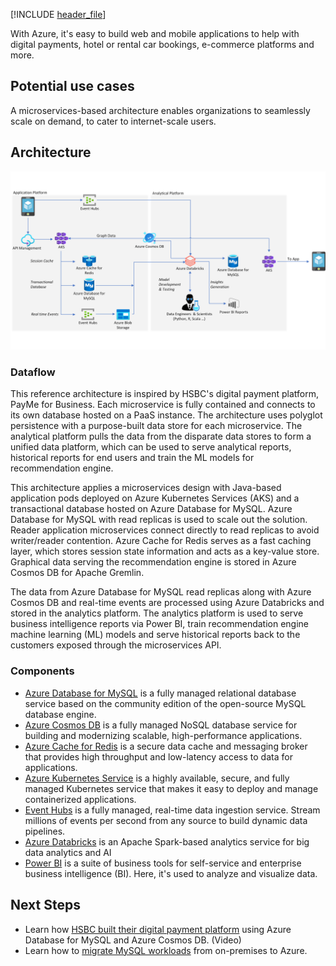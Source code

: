 [!INCLUDE [header_file](../../../includes/sol-idea-header.md)]

With Azure, it's easy to build web and mobile applications to help with digital payments, hotel or rental car bookings, e-commerce platforms and more.

## Potential use cases

A microservices-based architecture enables organizations to seamlessly scale on demand, to cater to internet-scale users.

## Architecture

![Architecture diagram shows microservice design where each service is contained and connects to its own database.](../media/webapps.png)

### Dataflow

This reference architecture is inspired by HSBC's digital payment platform, PayMe for Business. Each microservice is fully contained and connects to its own database hosted on a PaaS instance. The architecture uses polyglot persistence with a purpose-built data store for each microservice. The analytical platform pulls the data from the disparate data stores to form a unified data platform, which can be used to serve analytical reports, historical reports for end users and train the ML models for recommendation engine.

This architecture applies a microservices design with Java-based application pods deployed on Azure Kubernetes Services (AKS) and a transactional database hosted on Azure Database for MySQL. Azure Database for MySQL with read replicas is used to scale out the solution. Reader application microservices connect directly to read replicas to avoid writer/reader contention. Azure Cache for Redis serves as a fast caching layer, which stores session state information and acts as a key-value store. Graphical data serving the recommendation engine is stored in Azure Cosmos DB for Apache Gremlin.

The data from Azure Database for MySQL read replicas along with Azure Cosmos DB and real-time events are processed using Azure Databricks and stored in the analytics platform. The analytics platform is used to serve business intelligence reports via Power BI, train recommendation engine machine learning (ML) models and serve historical reports back to the customers exposed through the microservices API.

### Components

- [Azure Database for MySQL](/azure/mysql/overview) is a fully managed relational database service based on the community edition of the open-source MySQL database engine.
- [Azure Cosmos DB](/azure/cosmos-db) is a fully managed NoSQL database service for building and modernizing scalable, high-performance applications.
- [Azure Cache for Redis](/azure/azure-cache-for-redis) is a secure data cache and messaging broker that provides high throughput and low-latency access to data for applications.
- [Azure Kubernetes Service](/azure/aks) is a highly available, secure, and fully managed Kubernetes service that makes it easy to deploy and manage containerized applications.
- [Event Hubs](/azure/event-hubs) is a fully managed, real-time data ingestion service. Stream millions of events per second from any source to build dynamic data pipelines.
- [Azure Databricks](/azure/azure-databricks) is an Apache Spark-based analytics service for big data analytics and AI
- [Power BI](/power-bi/fundamentals/power-bi-overview) is a suite of business tools for self-service and enterprise business intelligence (BI). Here, it's used to analyze and visualize data.

## Next Steps

- Learn how [HSBC built their digital payment platform](https://www.youtube.com/watch?v=KEYqG0IcUy8&feature=youtu.be) using Azure Database for MySQL and Azure Cosmos DB. (Video)
- Learn how to [migrate MySQL workloads](/training/paths/migrate-open-source-workloads) from on-premises to Azure.
